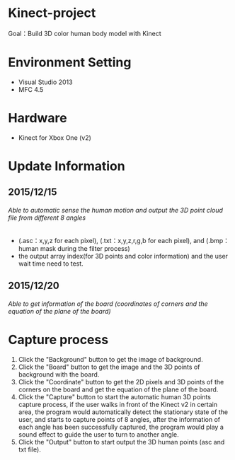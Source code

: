 # Kinect-project
Goal：Build 3D color human body model with Kinect

# Environment Setting
- Visual Studio 2013
- MFC 4.5

# Hardware 
- Kinect for Xbox One (v2)

# Update Information
## 2015/12/15 
###### Able to automatic sense the human motion and output the 3D point cloud file from different 8 angles
- (.asc：x,y,z for each pixel), (.txt：x,y,z,r,g,b for each pixel), and (.bmp：human mask during the filter process)
- the output array index(for 3D points and color information) and the user wait time need to test.
## 2015/12/20
###### Able to get information of the board (coordinates of corners and the equation of the plane of the board)

# Capture process
1. Click the "Background" button to get the image of background.
2. Click the "Board" button to get the image and the 3D points of background with the board.
3. Click the "Coordinate" button to get the 2D pixels and 3D points of the corners on the board 
and get the equation of the plane of the board.
4. Click the "Capture" button to start the automatic human 3D points capture process, if the user walks in front of the Kinect v2 in certain area, the program would automatically detect the stationary state of the user, and starts to capture points of 8 angles, after the information of each angle has been successfully captured, the program would play a sound effect to guide the user to turn to another angle.
5. Click the "Output" button to start output the 3D human points (asc and txt file).
